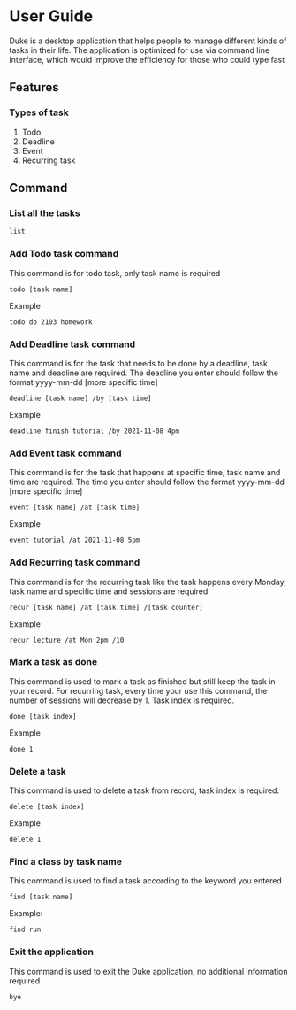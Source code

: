# User Guide
Duke is a desktop application that helps people to manage different kinds of tasks in their life.
The application is optimized for use via command line interface, which would improve the efficiency
for those who could type fast

## Features

### Types of task

1. Todo
2. Deadline
3. Event
4. Recurring task

## Command

### List all the tasks
    list

### Add Todo task command
This command is for todo task, only task name is required

    todo [task name]
    
Example

    todo do 2103 homework
    
### Add Deadline task command
This command is for the task that needs to be done by a deadline, task name and deadline are required.
The deadline you enter should follow the format yyyy-mm-dd [more specific time]

    deadline [task name] /by [task time]
    
Example

    deadline finish tutorial /by 2021-11-08 4pm
    
### Add Event task command
This command is for the task that happens at specific time, task name and time are required.
The time you enter should follow the format yyyy-mm-dd [more specific time]

    event [task name] /at [task time]
    
Example

    event tutorial /at 2021-11-08 5pm
    
### Add Recurring task command
This command is for the recurring task like the task happens every Monday, task name and specific time and sessions are required.

    recur [task name] /at [task time] /[task counter]
    
Example

    recur lecture /at Mon 2pm /10
    
### Mark a task as done
This command is used to mark a task as finished but still keep the task in your record. For recurring task, every time your use this command,
the number of sessions will decrease by 1. Task index is required.

    done [task index]
Example

    done 1

### Delete a task
This command is used to delete a task from record, task index is required.

    delete [task index] 
    
Example

    delete 1

### Find a class by task name
This command is used to find a task according to the keyword you entered

    find [task name]
    
Example:

    find run

### Exit the application
This command is used to exit the Duke application, no additional information required

    bye

